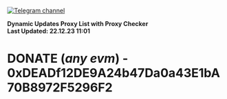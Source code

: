 [![Telegram channel](https://img.shields.io/endpoint?url=https://runkit.io/damiankrawczyk/telegram-badge/branches/master?url=https://t.me/n4z4v0d)](https://t.me/n4z4v0d) 

**Dynamic Updates Proxy List with Proxy Checker**  
**Last Updated: 22.12.23 11:01**

# DONATE (_any evm_) - 0xDEADf12DE9A24b47Da0a43E1bA70B8972F5296F2
